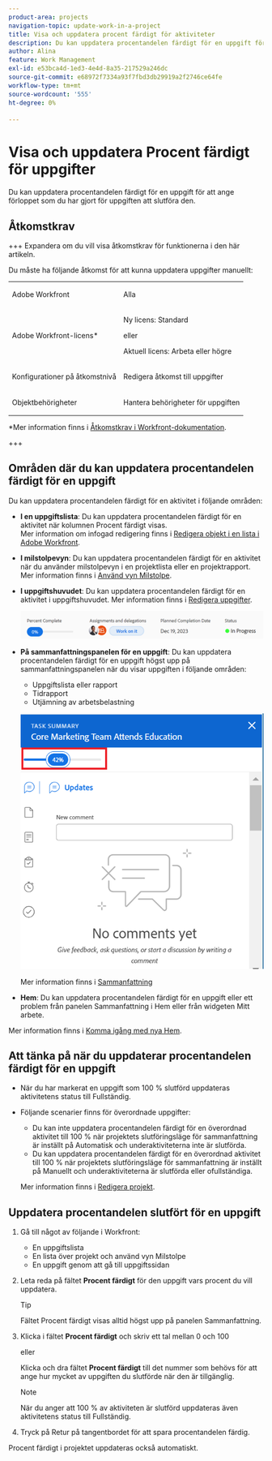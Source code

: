 ```yaml
---
product-area: projects
navigation-topic: update-work-in-a-project
title: Visa och uppdatera procent färdigt för aktiviteter
description: Du kan uppdatera procentandelen färdigt för en uppgift för att ange förloppet som du har gjort för uppgiften att slutföra den.
author: Alina
feature: Work Management
exl-id: e53bca4d-1ed3-4e4d-8a35-217529a246dc
source-git-commit: e68972f7334a93f7fbd3db29919a2f2746ce64fe
workflow-type: tm+mt
source-wordcount: '555'
ht-degree: 0%

---
```


# Visa och uppdatera Procent färdigt för uppgifter

<!--Audited:01/2024-->

Du kan uppdatera procentandelen färdigt för en uppgift för att ange förloppet som du har gjort för uppgiften att slutföra den.

## Åtkomstkrav

+++ Expandera om du vill visa åtkomstkrav för funktionerna i den här artikeln.

Du måste ha följande åtkomst för att kunna uppdatera uppgifter manuellt:

<table style="table-layout:auto"> 
 <col> 
 <col> 
 <tbody> 
  <tr> 
   <td role="rowheader">Adobe Workfront</td> 
   <td> <p>Alla</p> </td> 
  </tr> 
  <tr> 
   <td role="rowheader">Adobe Workfront-licens*</td> 
   <td> <p>Ny licens: Standard</p> 
   eller
   <p>Aktuell licens: Arbeta eller högre</p>
   </td> 
  </tr> 
  <tr> 
   <td role="rowheader">Konfigurationer på åtkomstnivå</td> 
   <td> <p>Redigera åtkomst till uppgifter</p> </td> 
  </tr> 
  <tr> 
   <td role="rowheader">Objektbehörigheter</td> 
   <td> <p>Hantera behörigheter för uppgiften</p>  </td> 
  </tr> 
 </tbody> 
</table>

*Mer information finns i [Åtkomstkrav i Workfront-dokumentation](/help/quicksilver/administration-and-setup/add-users/access-levels-and-object-permissions/access-level-requirements-in-documentation.md).

+++

## Områden där du kan uppdatera procentandelen färdigt för en uppgift

Du kan uppdatera procentandelen färdigt för en aktivitet i följande områden:

* **I en uppgiftslista**: Du kan uppdatera procentandelen färdigt för en aktivitet när kolumnen Procent färdigt visas.\
  Mer information om infogad redigering finns i [Redigera objekt i en lista i Adobe Workfront](../../../workfront-basics/navigate-workfront/use-lists/inline-edit-objects.md).

* **I milstolpevyn**: Du kan uppdatera procentandelen färdigt för en aktivitet när du använder milstolpevyn i en projektlista eller en projektrapport. Mer information finns i [Använd vyn Milstolpe](../../../reports-and-dashboards/reports/reporting-elements/use-milestone-view.md).

<!--only in legacy commenting: 
* **As you update the task**:  You can update the percent complete option of a task when adding an update to the task.

  >[!IMPORTANT]
  >
  >This option displays only after you enable the Show Percent Complete option.  
  >To enable the percent complete update bar for tasks, do the following:   
  >
  >1. Go to the **Main** menu>your name>**More** icon next to your name >**Edit** > select **Show percent complete on update status**.   
  >![](assets/show-percent-complete-toggle-in-user-profile-350x243.png)  >-->

* **I uppgiftshuvudet**: Du kan uppdatera procentandelen färdigt för en aktivitet i uppgiftshuvudet. Mer information finns i [Redigera uppgifter](../../tasks/manage-tasks/edit-tasks.md).

  ![](assets/nwe-updatetaskpercentinheader-350x54.png)

* **På sammanfattningspanelen för en uppgift**: Du kan uppdatera procentandelen färdigt för en uppgift högst upp på sammanfattningspanelen när du visar uppgiften i följande områden:

   * Uppgiftslista eller rapport
   * Tidrapport
   * Utjämning av arbetsbelastning

  ![](assets/update-percent-complete-in-task-summary-highlighted.png)

  Mer information finns i [Sammanfattning](/help/quicksilver/workfront-basics/the-new-workfront-experience/summary-overview.md)

* **Hem**: Du kan uppdatera procentandelen färdigt för en uppgift eller ett problem från panelen Sammanfattning i Hem eller från widgeten Mitt arbete.

Mer information finns i [Komma igång med nya Hem](/help/quicksilver/workfront-basics/using-home/using-the-home-area/get-started-with-home.md).

## Att tänka på när du uppdaterar procentandelen färdigt för en uppgift

* När du har markerat en uppgift som 100 % slutförd uppdateras aktivitetens status till Fullständig.
* Följande scenarier finns för överordnade uppgifter:
   * Du kan inte uppdatera procentandelen färdigt för en överordnad aktivitet till 100 % när projektets slutföringsläge för sammanfattning är inställt på Automatisk och underaktiviteterna inte är slutförda.
   * Du kan uppdatera procentandelen färdigt för en överordnad aktivitet till 100 % när projektets slutföringsläge för sammanfattning är inställt på Manuellt och underaktiviteterna är slutförda eller ofullständiga.

  Mer information finns i [Redigera projekt](../manage-projects/edit-projects.md).

## Uppdatera procentandelen slutfört för en uppgift

1. Gå till något av följande i Workfront:

   * En uppgiftslista
   * En lista över projekt och använd vyn Milstolpe
   * En uppgift genom att gå till uppgiftssidan
1. Leta reda på fältet **Procent färdigt** för den uppgift vars procent du vill uppdatera.

   >[!TIP]
   >
   >  Fältet Procent färdigt visas alltid högst upp på panelen Sammanfattning.


1. Klicka i fältet **Procent färdigt** och skriv ett tal mellan 0 och 100

   eller

   Klicka och dra fältet **Procent färdigt** till det nummer som behövs för att ange hur mycket av uppgiften du slutförde när den är tillgänglig.

   >[!NOTE]
   >
   >När du anger att 100 % av aktiviteten är slutförd uppdateras även aktivitetens status till Fullständig.


1. Tryck på Retur på tangentbordet för att spara procentandelen färdig.

Procent färdigt i projektet uppdateras också automatiskt.

